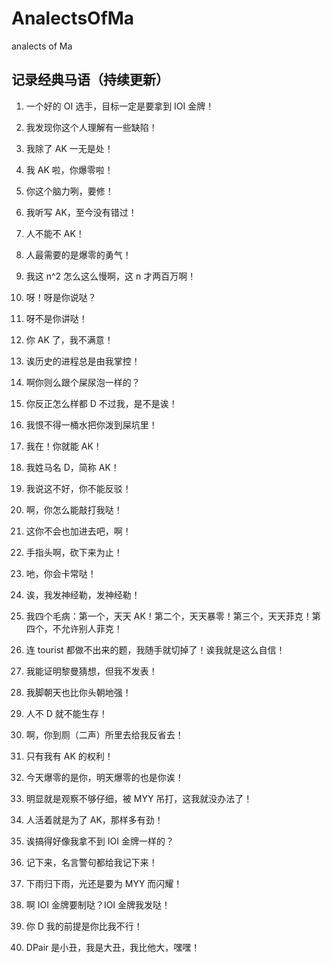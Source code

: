 # AnalectsOfMa

analects of Ma

## 记录经典马语（持续更新）

1. 一个好的 OI 选手，目标一定是要拿到 IOI 金牌！

1. 我发现你这个人理解有一些缺陷！

1. 我除了 AK 一无是处！

1. 我 AK 啦，你爆零啦！

1. 你这个脑力咧，要修！

1. 我听写 AK，至今没有错过！

1. 人不能不 AK！

1. 人最需要的是爆零的勇气！

1. 我这 n^2 怎么这么慢啊，这 n 才两百万啊！

1. 呀！呀是你说哒？

1. 呀不是你讲哒！

1. 你 AK 了，我不满意！

1. 诶历史的进程总是由我掌控！

1. 啊你则么跟个屎尿泡一样的？

1. 你反正怎么样都 D 不过我，是不是诶！

1. 我恨不得一桶水把你泼到屎坑里！

1. 我在！你就能 AK！

1. 我姓马名 D，简称 AK！

1. 我说这不好，你不能反驳！

1. 啊，你怎么能敲打我哒！

1. 这你不会也加进去吧，啊！

1. 手指头啊，砍下来为止！

1. 吔，你会卡常哒！

1. 诶，我发神经勒，发神经勒！

1. 我四个毛病：第一个，天天 AK！第二个，天天暴零！第三个，天天菲克！第四个，不允许别人菲克！ 

1. 连 tourist 都做不出来的题，我随手就切掉了！诶我就是这么自信！

1. 我能证明黎曼猜想，但我不发表！

1. 我脚朝天也比你头朝地强！

1. 人不 D 就不能生存！

1. 啊，你到厕（二声）所里去给我反省去！

1. 只有我有 AK 的权利！

1. 今天爆零的是你，明天爆零的也是你诶！

1. 明显就是观察不够仔细，被 MYY 吊打，这我就没办法了！

1. 人活着就是为了 AK，那样多有劲！

1. 诶搞得好像我拿不到 IOI 金牌一样的？

1. 记下来，名言警句都给我记下来！

1. 下雨归下雨，光还是要为 MYY 而闪耀！

1. 啊 IOI 金牌要制哒？IOI 金牌我发哒！

1. 你 D 我的前提是你比我不行！

1. DPair 是小丑，我是大丑，我比他大，嘿嘿！
